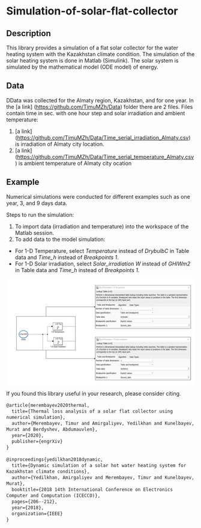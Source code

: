 # Simulation-of-solar-flat-collector

## Description

This library provides a simulation of a flat solar collector for the water heating system with the Kazakhstan climate condition. The simulation of the solar heating system is done in Matlab (Simulink). The solar system is simulated by the mathematical model (ODE model) of energy.

## Data 

DData was collected for the Almaty region, Kazakhstan, and for one year. In the [a link] (https://github.com/TimuMZh/Data) folder there are 2 files. Files contain time in sec. with one hour step and solar irradiation and ambient temperature:
1. [a link] (https://github.com/TimuMZh/Data/Time_serial_irradiation_Almaty.csv) is irradiation of Almaty city location.
2. [a link] (https://github.com/TimuMZh/Data/Time_serial_temperature_Almaty.csv) is ambient temperature of Almaty city ocation

## Example
Numerical simulations were conducted for different examples such as one year, 3, and 9 days data.

Steps to run the simulation:
1. To import data (irradiation and temperature) into the workspace of the Matlab session.
2. To add data to the model simulation:
  - For 1-D Temperature, select *Temperature* instead of *DrybulbC* in Table data and *Time_h* instead of *Breakpoints 1*. 
  - For 1-D Solar irradiation, select *Solar_irradiation W* instead of *GHIWm2* in Table data and *Time_h* instead of *Breakpoints 1*.  

<p align="center">
<img align="middle" src="./Images/Setting_data.jpg" alt="Origin" />
</p>

If you found this library useful in your research, please consider citing.
```
@article{merembayev2020thermal,
  title={Thermal loss analysis of a solar flat collector using numerical simulation},
  author={Merembayev, Timur and Amirgaliyev, Yedilkhan and Kunelbayev, Murat and Berdyshev, Abdumauvlen},
  year={2020},
  publisher={engrXiv}
}

@inproceedings{yedilkhan2018dynamic,
  title={Dynamic simulation of a solar hot water heating system for Kazakhstan climate conditions},
  author={Yedilkhan, Amirgaliyev and Merembayev, Timur and Kunelbayev, Murat},
  booktitle={2018 14th International Conference on Electronics Computer and Computation (ICECCO)},
  pages={206--212},
  year={2018},
  organization={IEEE}
}
```

